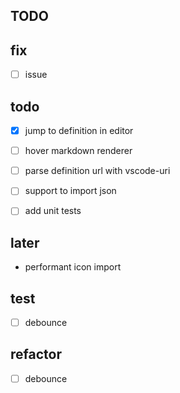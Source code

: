 ## TODO

## fix

-[ ] issue

## todo

- [x] jump to definition in editor
- [ ] hover markdown renderer

- [ ] parse definition url with vscode-uri

- [ ] support to import json


- [ ] add unit tests

## later

- performant icon import

## test

-[ ] debounce

## refactor

-[ ] debounce
